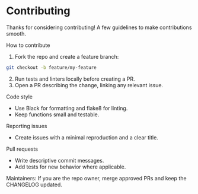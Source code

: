 # Contributing

Thanks for considering contributing! A few guidelines to make contributions smooth.

How to contribute
1. Fork the repo and create a feature branch:
```bash
git checkout -b feature/my-feature
```
2. Run tests and linters locally before creating a PR.
3. Open a PR describing the change, linking any relevant issue.

Code style
- Use Black for formatting and flake8 for linting.
- Keep functions small and testable.

Reporting issues
- Create issues with a minimal reproduction and a clear title.

Pull requests
- Write descriptive commit messages.
- Add tests for new behavior where applicable.

Maintainers: If you are the repo owner, merge approved PRs and keep the CHANGELOG updated.